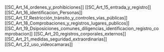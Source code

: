 [[SC_Art_14_ordenes_y_prohibiciones]]
[[SC_Art_15_entrada_y_registro]]
[[SC_Art_16_identificacion_Personas]]
[[SC_Art_17_Restricción_tránsito_y_controles_vías_públicas]]
[[SC_Art_18_Comprobaciones_y_registros_lugares_publicos]]
[[SC_Art_19_Dsiposiciones_comunes_diligencias_identificacion_registro_comprobacion]]
[[SC_Art_20_registros_corporales_externos]]
[[SC_Art_21_medidas_seguridad_extraordinarias]]
[[SC_Art_22_uso_videocamaras]]